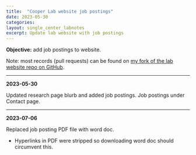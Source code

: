 ```yaml
---
title:  "Cooper Lab website job postings"
date: 2023-05-30
categories:
layout: single_center_labnotes
excerpt: Update lab website with job postings
---
```


<div class="notice--info">
  <b>Objective:</b> add job postings to website.
</div>

Note: most records (pull requests) can be found on [my fork of the lab website repo on GitHub](https://github.com/NanamiKubota/CooperLabWebsite.github.io).


***

**2023-05-30**

Updated research page blurb and added job postings. Job postings under Contact page.

***

**2023-07-06**

Replaced job posting PDF file with word doc.
- Hyperlinks in PDF were stripped so downloading word doc should circumvent this.
